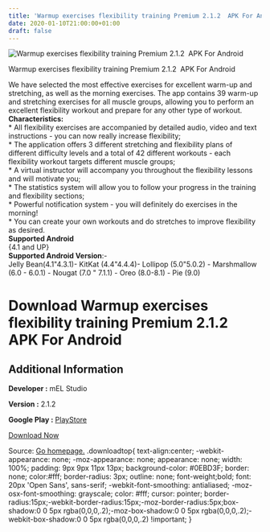 ```yaml
---
title: 'Warmup exercises flexibility training Premium 2.1.2  APK For Android'
date: 2020-01-10T21:00:00+01:00
draft: false
---
```


![Warmup exercises flexibility training Premium 2.1.2  APK For Android](https://i1.wp.com/apkhome.net/wp-content/uploads/2020/01/Warmup-exercises-flexibility-training-Premium-2.1.2.png "Warmup exercises flexibility training Premium 2.1.2  APK For Android")

  

Warmup exercises flexibility training Premium 2.1.2  APK For Android

We have selected the most effective exercises for excellent warm-up and stretching, as well as the morning exercises. The app contains 39 warm-up and stretching exercises for all muscle groups, allowing you to perform an excellent flexibility workout and prepare for any other type of workout.  
**Characteristics:**  
\* All flexibility exercises are accompanied by detailed audio, video and text instructions - you can now really increase flexibility;  
\* The application offers 3 different stretching and flexibility plans of different difficulty levels and a total of 42 different workouts - each flexibility workout targets different muscle groups;  
\* A virtual instructor will accompany you throughout the flexibility lessons and will motivate you;  
\* The statistics system will allow you to follow your progress in the training and flexibility sections;  
\* Powerful notification system - you will definitely do exercises in the morning!  
\* You can create your own workouts and do stretches to improve flexibility as desired.  
**Supported Android**  
{4.1 and UP}  
**Supported Android Version**:-  
Jelly Bean(4.1"4.3.1)- KitKat (4.4"4.4.4)- Lollipop (5.0"5.0.2) - Marshmallow (6.0 - 6.0.1) - Nougat (7.0 " 7.1.1) - Oreo (8.0-8.1) - Pie (9.0)

Download Warmup exercises flexibility training Premium 2.1.2  APK For Android
==============================================================================

Additional Information
----------------------

**Developer :** mEL Studio

**Version :** 2.1.2

**Google Play :** [PlayStore](https://play.google.com/store/apps/details?id=melstudio.mrasminka)

  

[Download Now](https://store4app.co/post/warmup-exercises-flexibility-training-premium-2-1-2-apk-for-android_1578682911)

  
Source: [Go homepage.](https://store4app.co/post/warmup-exercises-flexibility-training-premium-2-1-2-apk-for-android_1578682911) .downloadtop{ text-align:center; -webkit-appearance: none; -moz-appearance: none; appearance: none; width: 100%; padding: 9px 9px 11px 13px; background-color: #0EBD3F; border: none; color:#fff; border-radius: 3px; outline: none; font-weight;bold; font: 20px 'Open Sans', sans-serif; -webkit-font-smoothing: antialiased; -moz-osx-font-smoothing: grayscale; color: #fff; cursor: pointer; border-radius:15px;-webkit-border-radius:15px;-moz-border-radius:5px;box-shadow:0 0 5px rgba(0,0,0,.2);-moz-box-shadow:0 0 5px rgba(0,0,0,.2);-webkit-box-shadow:0 0 5px rgba(0,0,0,.2) !important; }